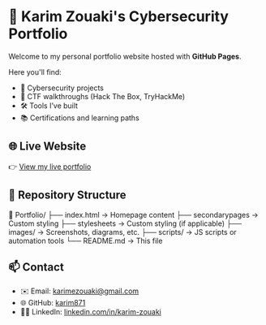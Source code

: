 # 💼 Karim Zouaki's Cybersecurity Portfolio

Welcome to my personal portfolio website hosted with **GitHub Pages**.

Here you'll find:

- 🔐 Cybersecurity projects
- 🧪 CTF walkthroughs (Hack The Box, TryHackMe)
- 🛠️ Tools I’ve built
- 📚 Certifications and learning paths

## 🌐 Live Website

👉 [View my live portfolio](https://karim871.github.io/Portfolio/)

## 📁 Repository Structure

📁 Portfolio/
├── index.html → Homepage content
├── secondarypages → Custom styling
├── stylesheets → Custom styling (if applicable)
├── images/ → Screenshots, diagrams, etc.
├── scripts/ → JS scripts or automation tools
└── README.md → This file


## 📫 Contact

- ✉️ Email: karimezouaki@gmail.com  
- 🌐 GitHub: [karim871](https://github.com/karim871)  
- 🧑‍💼 LinkedIn: [linkedin.com/in/karim-zouaki](https://www.linkedin.com/in/abdelkrim-z-9a3782229/)


